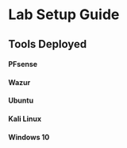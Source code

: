 # Lab Setup Guide

## Tools Deployed
#### PFsense
#### Wazur
#### Ubuntu
#### Kali Linux
#### Windows 10
